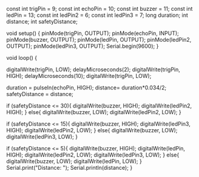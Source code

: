 const int trigPin = 9;
const int echoPin = 10;
const int buzzer = 11;
const int ledPin = 13;
const int ledPin2 = 6;
const int ledPin3 = 7;
long duration;
int distance;
int safetyDistance;


void setup() 
{
pinMode(trigPin, OUTPUT); 
pinMode(echoPin, INPUT); 
pinMode(buzzer, OUTPUT);
pinMode(ledPin, OUTPUT);
pinMode(ledPin2, OUTPUT);
pinMode(ledPin3, OUTPUT);
Serial.begin(9600);
}


void loop() 
{

digitalWrite(trigPin, LOW);
delayMicroseconds(2);
digitalWrite(trigPin, HIGH);
delayMicroseconds(10);
digitalWrite(trigPin, LOW);

duration = pulseIn(echoPin, HIGH);
distance= duration*0.034/2;
safetyDistance = distance;

if (safetyDistance <= 30){
  digitalWrite(buzzer, HIGH);
  digitalWrite(ledPin2, HIGH);
}
else{
  digitalWrite(buzzer, LOW);
  digitalWrite(ledPin2, LOW);
}

if (safetyDistance <= 15){
  digitalWrite(buzzer, HIGH);
  digitalWrite(ledPin3, HIGH);
  digitalWrite(ledPin2, LOW);
}
else{
  digitalWrite(buzzer, LOW);
  digitalWrite(ledPin3, LOW);
}

if (safetyDistance <= 5){
  digitalWrite(buzzer, HIGH);
  digitalWrite(ledPin, HIGH);
  digitalWrite(ledPin2, LOW);
  digitalWrite(ledPin3, LOW);
}
else{
  digitalWrite(buzzer, LOW);
  digitalWrite(ledPin, LOW);
}
Serial.print("Distance: ");
Serial.println(distance);
}
